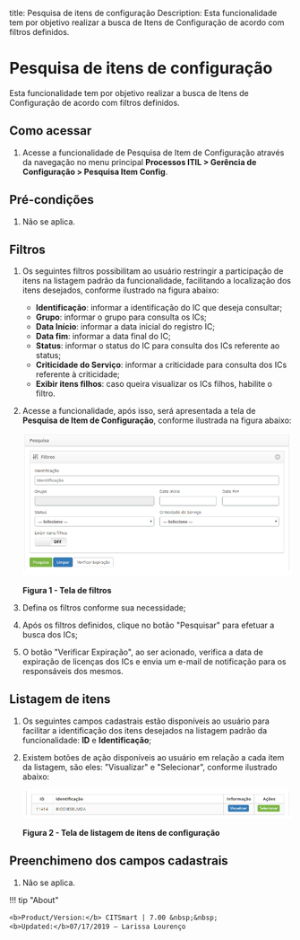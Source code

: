 title: Pesquisa de itens de configuração
Description: Esta funcionalidade tem por objetivo realizar a busca de Itens de Configuração de acordo com filtros definidos.
# Pesquisa de itens de configuração

Esta funcionalidade tem por objetivo realizar a busca de Itens de Configuração de acordo com filtros definidos.

Como acessar
-------------

1. Acesse a funcionalidade de Pesquisa de Item de Configuração através da navegação no menu principal
**Processos ITIL > Gerência de Configuração > Pesquisa Item Config**.

Pré-condições
---------------

1. Não se aplica.

Filtros
---------

1. Os seguintes filtros possibilitam ao usuário restringir a participação de itens na listagem padrão da funcionalidade, facilitando
a localização dos itens desejados, conforme ilustrado na figura abaixo:

    - **Identificação**: informar a identificação do IC que deseja consultar;
    - **Grupo**: informar o grupo para consulta os ICs;
    - **Data Início**: informar a data inicial do registro IC;
    - **Data fim**: informar a data final do IC;
    - **Status**: informar o status do IC para consulta dos ICs referente ao status;
    - **Criticidade do Serviço**: informar a criticidade para consulta dos ICs referente à criticidade;
    - **Exibir itens filhos**: caso queira visualizar os ICs filhos, habilite o filtro.
    
2. Acesse a funcionalidade, após isso, será apresentada a tela de **Pesquisa de Item de Configuração**, conforme ilustrada na 
figura abaixo:

    ![Filtros](images/pesquisa-IC.img1.png)
    
    **Figura 1 - Tela de filtros**
    
3. Defina os filtros conforme sua necessidade;

4. Após os filtros definidos, clique no botão "Pesquisar" para efetuar a busca dos ICs;

5. O botão "Verificar Expiração", ao ser acionado, verifica a data de expiração de licenças dos ICs e envia um e-mail de 
notificação para os responsáveis dos mesmos.

Listagem de itens
-------------------

1. Os seguintes campos cadastrais estão disponíveis ao usuário para facilitar a identificação dos itens desejados na listagem 
padrão da funcionalidade: **ID** e **Identificação**;

2. Existem botões de ação disponíveis ao usuário em relação a cada item da listagem, são eles: "Visualizar" e "Selecionar", 
conforme ilustrado abaixo:

    ![Listagem](images/pesquisa-IC.img2.png)
    
    **Figura 2 - Tela de listagem de itens de configuração**
    
Preenchimeno dos campos cadastrais
-----------------------------------

1. Não se aplica.

!!! tip "About"

    <b>Product/Version:</b> CITSmart | 7.00 &nbsp;&nbsp;
    <b>Updated:</b>07/17/2019 – Larissa Lourenço
